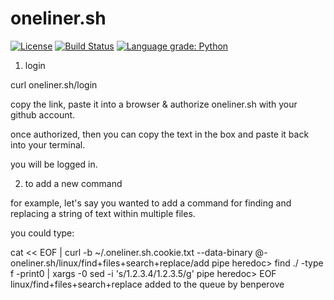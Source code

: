 # oneliner.sh

[![License](https://img.shields.io/badge/License-Apache%202.0-blue.svg)](https://opensource.org/licenses/Apache-2.0) [![Build Status](https://travis-ci.com/benperove/oneliner.sh.svg?token=GZU4bGtHVss1DmX96oD4&branch=master)](https://travis-ci.com/benperove/oneliner.sh) [![Language grade: Python](https://img.shields.io/lgtm/grade/python/g/benperove/oneliner.sh.svg?logo=lgtm&logoWidth=18)](https://lgtm.com/projects/g/benperove/oneliner.sh/context:python)

1. login

curl oneliner.sh/login

copy the link, paste it into a browser & authorize oneliner.sh with your github account.

once authorized, then you can copy the text in the box and paste it back into your terminal.

you will be logged in.

2. to add a new command

for example, let's say you wanted to add a command for finding and replacing a string of text within multiple files.

you could type:

cat << EOF | curl -b ~/.oneliner.sh.cookie.txt --data-binary @- oneliner.sh/linux/find+files+search+replace/add
pipe heredoc> find ./ -type f -print0 | xargs -0 sed -i 's/1.2.3.4/1.2.3.5/g'
pipe heredoc> EOF
linux/find+files+search+replace added to the queue by benperove
